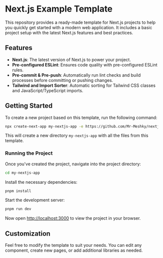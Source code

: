 # Next.js Example Template

This repository provides a ready-made template for Next.js projects to help you quickly get started with a modern web application. It includes a basic project setup with the latest Next.js features and best practices.

## Features

- **Next.js**: The latest version of Next.js to power your project.
- **Pre-configured ESLint**: Ensures code quality with pre-configured ESLint rules.
- **Pre-commit & Pre-push**: Automatically run lint checks and build processes before committing or pushing changes.
- **Tailwind and Import Sorter**: Automatic sorting for Tailwind CSS classes and JavaScript/TypeScript imports.

## Getting Started

To create a new project based on this template, run the following command:

```bash
npx create-next-app my-nextjs-app -e https://github.com/Mr-Meshky/nextjs-example/
```

This will create a new directory `my-nextjs-app` with all the files from this template.

### Running the Project

Once you've created the project, navigate into the project directory:

```bash
cd my-nextjs-app
```

Install the necessary dependencies:

```bash
pnpm install
```

Start the development server:

```bash
pnpm run dev
```

Now open [http://localhost:3000](http://localhost:3000) to view the project in your browser.

## Customization

Feel free to modify the template to suit your needs. You can edit any component, create new pages, or add additional libraries as needed.
